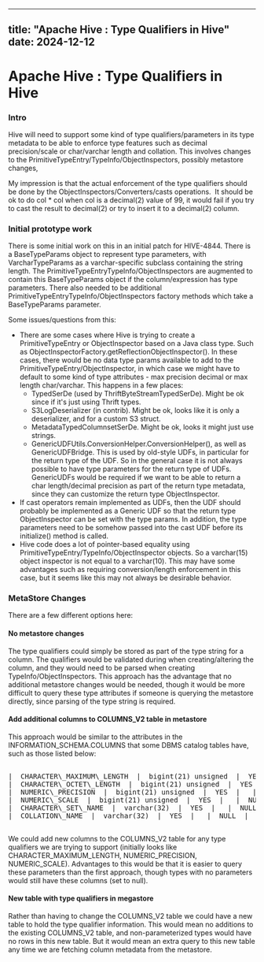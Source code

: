 ---

title: "Apache Hive : Type Qualifiers in Hive"
date: 2024-12-12
----------------

# Apache Hive : Type Qualifiers in Hive

### Intro

Hive will need to support some kind of type qualifiers/parameters in its type metadata to be able to enforce type features such as decimal precision/scale or char/varchar length and collation. This involves changes to the PrimitiveTypeEntry/TypeInfo/ObjectInspectors, possibly metastore changes,

My impression is that the actual enforcement of the type qualifiers should be done by the ObjectInspectors/Converters/casts operations.  It should be ok to do col * col when col is a decimal(2) value of 99, it would fail if you try to cast the result to decimal(2) or try to insert it to a decimal(2) column.  

### Initial prototype work

There is some initial work on this in an initial patch for HIVE-4844. There is a BaseTypeParams object to represent type parameters, with VarcharTypeParams as a varchar-specific subclass containing the string length. The PrimitiveTypeEntryTypeInfo/ObjectInspectors are augmented to contain this BaseTypeParams object if the column/expression has type parameters. There also needed to be additional PrimitiveTypeEntryTypeInfo/ObjectInspectors factory methods which take a BaseTypeParams parameter.

Some issues/questions from this:

* There are some cases where Hive is trying to create a PrimitiveTypeEntry or ObjectInspector based on a Java class type. Such as ObjectInspectorFactory.getReflectionObjectInspector(). In these cases, there would be no data type params available to add to the PrimitiveTypeEntry/ObjectInspector, in which case we might have to default to some kind of type attributes - max precision decimal or max length char/varchar. This happens in a few places:
  + TypedSerDe (used by ThriftByteStreamTypedSerDe). Might be ok since if it's just using Thrift types.
  + S3LogDeserializer (in contrib). Might be ok, looks like it is only a deserializer, and for a custom S3 struct.
  + MetadataTypedColumnsetSerDe. Might be ok, looks it might just use strings.
  + GenericUDFUtils.ConversionHelper.ConversionHelper(), as well as GenericUDFBridge. This is used by old-style UDFs, in particular for the return type of the UDF. So in the general case it is not always possible to have type parameters for the return type of UDFs. GenericUDFs would be required if we want to be able to return a char length/decimal precision as part of the return type metadata, since they can customize the return type ObjectInspector.
* If cast operators remain implemented as UDFs, then the UDF should probably be implemented as a Generic UDF so that the return type ObjectInspector can be set with the type params. In addition, the type parameters need to be somehow passed into the cast UDF before its initialize() method is called.
* Hive code does a lot of pointer-based equality using PrimitiveTypeEntry/TypeInfo/ObjectInspector objects. So a varchar(15) object inspector is not equal to a varchar(10). This may have some advantages such as requiring conversion/length enforcement in this case, but it seems like this may not always be desirable behavior.

### MetaStore Changes

There are a few different options here:

#### No metastore changes

The type qualifiers could simply be stored as part of the type string for a column. The qualifiers would be validated during when creating/altering the column, and they would need to be parsed when creating TypeInfo/ObjectInspectors. This approach has the advantage that no additional metastore changes would be needed, though it would be more difficult to query these type attributes if someone is querying the metastore directly, since parsing of the type string is required.

#### Add additional columns to COLUMNS\_V2 table in metastore

This approach would be similar to the attributes in the INFORMATION\_SCHEMA.COLUMNS that some DBMS catalog tables have, such as those listed below:

<pre>

|  CHARACTER\_MAXIMUM\_LENGTH  |  bigint(21) unsigned  |  YES  |   |  NULL  |   |
|  CHARACTER\_OCTET\_LENGTH  |  bigint(21) unsigned  |  YES  |   |  NULL  |   |
|  NUMERIC\_PRECISION  |  bigint(21) unsigned  |  YES  |   |  NULL  |   |
|  NUMERIC\_SCALE  |  bigint(21) unsigned  |  YES  |   |  NULL  |   |
|  CHARACTER\_SET\_NAME  |  varchar(32)  |  YES  |   |  NULL  |   |
|  COLLATION\_NAME  |  varchar(32)  |  YES  |   |  NULL  |   |

</pre>

We could add new columns to the COLUMNS\_V2 table for any type qualifiers we are trying to support (initially looks like CHARACTER\_MAXIMUM\_LENGTH, NUMERIC\_PRECISION, NUMERIC\_SCALE). Advantages to this would be that it is easier to query these parameters than the first approach, though types with no parameters would still have these columns (set to null).

#### New table with type qualifiers in megastore

Rather than having to change the COLUMNS\_V2 table we could have a new table to hold the type qualifier information. This would mean no additions to the existing COLUMNS\_V2 table, and non-parameterized types would have no rows in this new table. But it would mean an extra query to this new table any time we are fetching column metadata from the metastore.


